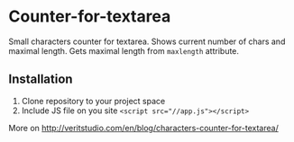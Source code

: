 # Counter-for-textarea
Small characters counter for textarea. Shows current number of chars and maximal length.
Gets maximal length from `maxlength` attribute.

## Installation
1. Clone repository to your project space
2. Include JS file on you site
```<script src="//app.js"></script>```

More on http://veritstudio.com/en/blog/characters-counter-for-textarea/
